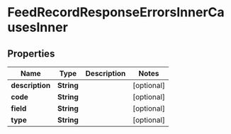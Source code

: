 

# FeedRecordResponseErrorsInnerCausesInner


## Properties

| Name | Type | Description | Notes |
|------------ | ------------- | ------------- | -------------|
|**description** | **String** |  |  [optional] |
|**code** | **String** |  |  [optional] |
|**field** | **String** |  |  [optional] |
|**type** | **String** |  |  [optional] |



